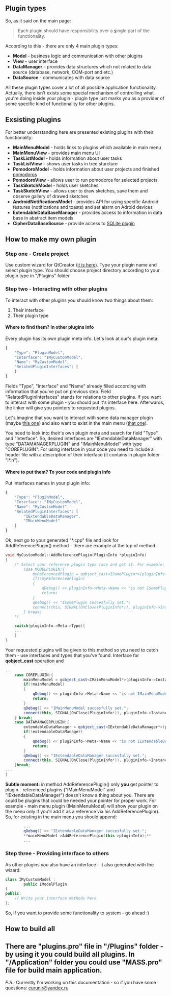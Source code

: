 ## Plugin types
So, as it said on the main page:
> Each plugin should have responsibility over a [s](https://en.wikipedia.org/wiki/Single_responsibility_principle)ingle part of the functionality.

According to this - there are only 4 main plugin types:
- **Model** - business logic and communication with other plugins
- **View** - user interface
- **DataManager** - provides data structures which not related to data source (database, network, COM-port and etc.)
- **DataSource** - communicates with data source

All these plugin types cover a lot of all possible application functionality. Actually, there isn't exists some special mechanism of controlling what you're doing inside your plugin - plugin type just marks you as a provider of some specific kind of functionality for other plugins.

## Exsisting plugins
For better understanding here are presented existing plugins with their functionality:
- **MainMenuModel** - holds links to plugins which available in main menu
- **MainMenuView** - provides main menu UI 
- **TaskListModel** - holds information about user tasks
- **TaskListView** - shows user tasks in tree sturcture
- **PomodoroModel** - holds information about user projects and finished [pomodoros](https://en.wikipedia.org/wiki/Pomodoro_Technique)
- **PomodoroView** - allows user to run pomodoros for selected projects
- **TaskSketchModel** - holds user sketches
- **TaskSketchView** - allows user to draw sketches, save them and observe gallery of drawed sketches
- **AndroidNotificationsModel** - provides API for using specific Android features (notifications and toasts) and set alarm on Adroid devices
- **ExtendableDataBaseManager** - provides access to information in data base in abstract item models
- **CipherDataBaseSource** - provide access to [SQLite plugin](https://github.com/devbean/QtCipherSqlitePlugin)

## How to make my own plugin
### Step one - Create project
Use custom wizard for QtCreator ([it is here](https://github.com/CurunirCingar/MASS/tree/master/Docs/QtCreator%20wizard)).
Type your plugin name and select plugin type. You should choose project directory according to your plugin type in "/Plugins" folder.
### Step two - Interacting with other plugins
To interact with other plugins you should know two things about them:
1. Their interface
2. Their plugin type

#### Where to find them? In other plugins info
Every plugin has its own plugin meta info. Let's look at our's plugin meta:
```js
{
    "Type": "PluginModel",
    "Interface": "IMyCustomModel",
    "Name": "MyCustomModel",
    "RelatedPluginInterfaces": [
    ]
}
```
Fields "Type", "Interface" and "Name" already filled according with information that you've put on previous step.
Field "RelatedPluginInterfaces" stands for relations to other plugins. If you want to interact with some plugin - you should put it's interface here. Afterwards, the linker will give you pointers to requested plugins.

Let's imagine that you want to interact with some data manager plugin (maybe [this one](https://github.com/CurunirCingar/MASS/tree/master/Plugins/DataManagers/ExtendableDataManager)) and also want to exist in the main menu ([that one](https://github.com/CurunirCingar/MASS/tree/master/Plugins/Models/MainMenuModel)).

You need to look into their's own plugin meta and search for field "Type" and "Interface". So, desired interfaces are "IExtendableDataManager" with type "DATAMANAGERPLUGIN" and "IMainMenuModel" with type "COREPLUGIN". For using interface in your code you need to include a header file with a description of their interface (it contains in plugin folder "i*.h").

#### Where to put them? To your code and plugin info
Put interfaces names in your plugin info:
```js
{
    "Type": "PluginModel",
    "Interface": "IMyCustomModel",
    "Name": "MyCustomModel",
    "RelatedPluginInterfaces": [
        "IExtendableDataManager",
        "IMainMenuModel"
    ]
}
```

Ok, next go to your generated "\*.cpp" file and look for AddReferencePlugin() method - there are example at the top of method.
```cpp
void MyCustomModel::AddReferencePlugin(PluginInfo *pluginInfo)
{
    /* Select your reference plugin type case and get it. For example:
        case MODELPLUGIN:{
            myReferencedPlugin = qobject_cast<ISomePlugin*>(pluginInfo->Instance);
            if(!myReferencedPlugin)
            {
                qDebug() << pluginInfo->Meta->Name << "is not ISomePlugin.";
                return;
            }
            qDebug() << "ISomePlugin succesfully set.";
            connect(this, SIGNAL(OnClose(PluginInfo*)), pluginInfo->Instance, SLOT(ReferencePluginClosed(PluginInfo*)));
        } break;
    */

    switch(pluginInfo->Meta->Type){
    ...
    }
}
```

Your requested plugins will be given to this method so you need to catch them - use interfaces and types that you've found. Interface for **qobject_cast** operation and 
```cpp
...
    case COREPLUGIN:{
        mainMenuModel = qobject_cast<IMainMenuModel*>(pluginInfo->Instance);
        if(!mainMenuModel)
        {
            qDebug() << pluginInfo->Meta->Name << "is not IMainMenuModel.";
            return;
        }
        qDebug() << "IMainMenuModel succesfully set.";
        connect(this, SIGNAL(OnClose(PluginInfo*)), pluginInfo->Instance, SLOT(ReferencePluginClosed(PluginInfo*)));
    } break;
    case DATAMANAGERPLUGIN:{
        extendableDataManager = qobject_cast<IExtendableDataManager*>(pluginInfo->Instance);
        if(!extendableDataManager)
        {
            qDebug() << pluginInfo->Meta->Name << "is not IExtendableDataManager.";
            return;
        }
        qDebug() << "IExtendableDataManager succesfully set.";
        connect(this, SIGNAL(OnClose(PluginInfo*)), pluginInfo->Instance, SLOT(ReferencePluginClosed(PluginInfo*)));
    }break;
...
}
```

**Subtle moment:** in method AddReferencePlugin() only **you** get pointer to plugin - referenced plugins ("IMainMenuModel" and "IExtendableDataManager") doesn't know a thing about you. There are could be plugins that could be needed your pointer for proper work. For example - main menu plugin (IMainMenuModel) will show your plugin on the menu only if you'll add it as a reference via his AddReferencePlugin(). So, for existing in the main menu you should append:
```cpp
        ...
        qDebug() << "IExtendableDataManager succesfully set.";
        **mainMenuModel->AddReferencePlugin(this->pluginInfo);**
        ...
```

### Step three - Providing interface to others
As other plugins you also have an interface - it also generated with the wizard:
```cpp
class IMyCustomModel :
        public IModelPlugin
{
public:
    // Write your interface methods here
};
```
So, if you want to provide some functionality to system - go ahead :)

## How to build all
There are "plugins.pro" file in "/Plugins" folder - by using it you could build all plugins.
In "/Application" folder you could use "MASS.pro" file for build main application.
----
*P.S.:* Currently I'm working on this documentation - so if you have some questions: curunir@yandex.ru